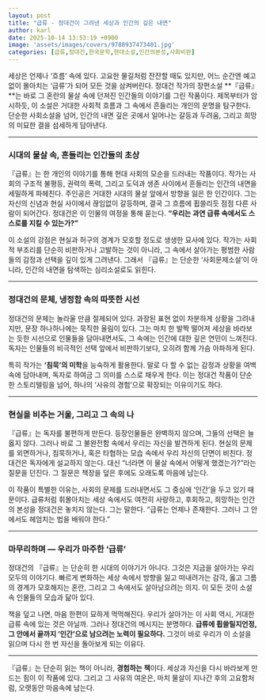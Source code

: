 ```yaml
---
layout: post
title: "급류 - 정대건이 그려낸 세상과 인간의 깊은 내면"
author: karl
date: 2025-10-14 13:53:19 +0900
image: 'assets/images/covers/9788937473401.jpg'
categories: [급류,정대건,한국문학,현대소설,인간의본성,사회비판]
---
```


세상은 언제나 ‘흐름’ 속에 있다. 고요한 물길처럼 잔잔할 때도 있지만, 어느 순간엔 예고 없이 몰아치는 ‘급류’가 되어 모든 것을 삼켜버린다. 정대건 작가의 장편소설 **『급류』**는 바로 그 혼란의 물살 속에 던져진 인간들의 이야기를 그린 작품이다. 제목부터가 암시하듯, 이 소설은 거대한 사회적 흐름과 그 속에서 흔들리는 개인의 운명을 탐구한다. 단순한 사회소설을 넘어, 인간의 내면 깊은 곳에서 일어나는 갈등과 두려움, 그리고 희망의 미묘한 결을 섬세하게 담아낸다.

---

### 시대의 물살 속, 흔들리는 인간들의 초상

『급류』는 한 개인의 이야기를 통해 현대 사회의 모순을 드러내는 작품이다. 작가는 사회의 구조적 불평등, 권력의 폭력, 그리고 도덕과 생존 사이에서 흔들리는 인간의 내면을 세밀하게 파헤친다. 주인공은 거대한 시대의 물살 앞에서 방향을 잃은 한 인간이다. 그는 자신의 신념과 현실 사이에서 끊임없이 갈등하며, 결국 그 흐름에 휩쓸리듯 점점 다른 사람이 되어간다. 정대건은 이 인물의 여정을 통해 묻는다. **“우리는 과연 급류 속에서도 스스로를 지킬 수 있는가?”**

이 소설의 강점은 현실과 허구의 경계가 모호할 정도로 생생한 묘사에 있다. 작가는 사회적 부조리를 단순히 비판하거나 고발하는 것이 아니라, 그 속에서 살아가는 평범한 사람들의 감정과 선택을 깊이 있게 그려낸다. 그래서 『급류』는 단순한 ‘사회문제소설’이 아니라, 인간의 내면을 탐색하는 심리소설로도 읽힌다.

---

### 정대건의 문체, 냉정함 속의 따뜻한 시선

정대건의 문체는 놀라울 만큼 절제되어 있다. 과장된 표현 없이 차분하게 상황을 그려내지만, 문장 하나하나에는 묵직한 울림이 있다. 그는 마치 한 발짝 떨어져 세상을 바라보는 듯한 시선으로 인물들을 담아내면서도, 그 속에는 인간에 대한 깊은 연민이 느껴진다. 독자는 인물들의 비극적인 선택 앞에서 비판하기보다, 오히려 함께 가슴 아파하게 된다.

특히 작가는 **‘침묵’의 미학**을 능숙하게 활용한다. 말로 다 할 수 없는 감정과 상황을 여백 속에 담아내며, 독자로 하여금 그 의미를 스스로 채우게 한다. 이는 정대건 작품이 단순한 스토리텔링을 넘어, 하나의 ‘사유의 경험’으로 확장되는 이유이기도 하다.

---

### 현실을 비추는 거울, 그리고 그 속의 나

『급류』는 독자를 불편하게 만든다. 등장인물들은 완벽하지 않으며, 그들의 선택은 늘 옳지 않다. 그러나 바로 그 불완전함 속에서 우리는 자신을 발견하게 된다. 현실의 문제를 외면하거나, 침묵하거나, 혹은 타협하는 모습 속에서 우리 자신의 단면이 비친다. 정대건은 독자에게 설교하지 않는다. 대신 “너라면 이 물살 속에서 어떻게 했겠는가?”라는 질문을 던진다. 그 질문은 책장을 덮은 후에도 오래도록 마음에 남는다.

이 작품이 특별한 이유는, 사회의 문제를 드러내면서도 그 중심에 ‘인간’을 두고 있기 때문이다. 급류처럼 휘몰아치는 세상 속에서도 여전히 사랑하고, 후회하고, 희망하는 인간의 본성을 정대건은 놓치지 않는다. 그는 말한다. “급류는 언제나 존재한다. 그러나 그 안에서도 헤엄치는 법을 배워야 한다.”

---

### 마무리하며 — 우리가 마주한 ‘급류’

정대건의 『급류』는 단순히 한 시대의 이야기가 아니다. 그것은 지금을 살아가는 우리 모두의 이야기다. 빠르게 변화하는 세상 속에서 방향을 잃고 떠내려가는 감각, 옳고 그름의 경계가 모호해지는 혼란, 그리고 그 속에서도 살아남으려는 의지. 이 모든 것이 소설 속 인물들의 모습과 닮아 있다.

책을 덮고 나면, 마음 한편이 묘하게 먹먹해진다. 우리가 살아가는 이 사회 역시, 거대한 급류 속에 있는 것은 아닐까. 그러나 정대건의 메시지는 분명하다. **급류에 휩쓸릴지언정, 그 안에서 끝까지 ‘인간’으로 남으려는 노력이 필요하다.** 그것이 바로 우리가 이 소설을 읽으며 다시 한 번 자신을 돌아보게 되는 이유다.

---

『급류』는 단순히 읽는 책이 아니라, **경험하는 책**이다. 세상과 자신을 다시 바라보게 만드는 힘이 이 작품에 있다. 그리고 그 사유의 여운은, 마치 물살이 지나간 후의 고요함처럼, 오랫동안 마음속에 남는다.